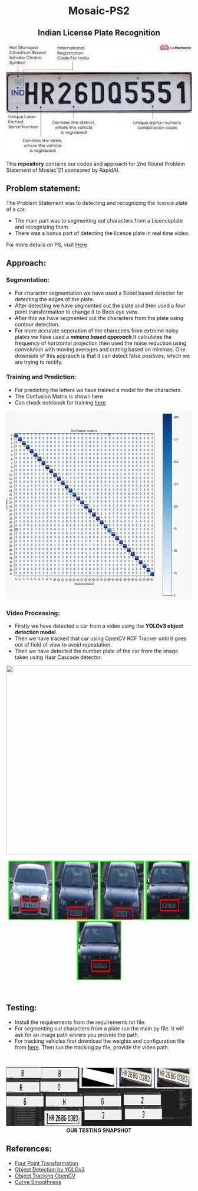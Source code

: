<h1 align="center">Mosaic-PS2</h1>
<p align="center">
<h2 align = "center">Indian License Plate Recognition</h2>
<img width = 1000 height = 300 src = "imgs/plate.jpeg">
</p>

This **repository** contains our codes and approach for 2nd Round Problem Statement of Mosiac'21 sponsored by RapidAI.

## Problem statement:

The Problem Statement was to detecting and recognizing the licence plate of a car. 
- The main part was to segmenting out characters from a Licenceplate and recognizing them.
- There was a bonus part of detecting the licence plate in real time video.

For more details on PS, visit [Here](Mosaic'21_PS2.pdf)
## Approach:
### Segmentation:
- For character segmentation we have used a Sobel based detector for detecting the edges of the plate.
- After detecting we have segmented out the plate and then used a four point transformation to change it to Birds eye view.
- After this we have segmented out the characters from the plate using contour detection.
- For more accurate seperation of the characters from extreme noisy plates we have used a **_minima based approach_**.It calculates the frequency of horizontal projection then used the noise reduction using convolution with moving averages and cutting based on miminas. One downside of this appraoch is that it can detect false positives, which we are trying to rectify.

### Training and Prediction:
- For predicting the letters we have trained a model for the characters.
- The Confusion Matrix is shown here
- Can check notebook for training [here](train.ipynb)
<p align="center">
    <img height="512" width="512" src="imgs/cm.jpeg">
</p>

### Video Processing:
- Firstly we have detected a car from a video using the **YOLOv3 object detection model**.
- Then we have tracked that car using OpenCV KCF Tracker until it goes out of field of view to avoid repeatation.
- Then we have detected the number plate of the car from the image taken using Haar Cascade detector.
<p align="center">
    <img height="512" width="512" src="imgs/tracking.gif">
</p>
<p align="center">
    <img height="160" width="120" src="imgs/6.jpg">
    <img height="160" width="120" src="imgs/12.jpg">
    <img height="160" width="120" src="imgs/13.jpg">
    <img height="160" width="120" src="imgs/14.jpg">
    <img height="160" width="120" src="imgs/15.jpg">
</p>
<br>

## Testing:
- Install the requirements from the requirements.txt file.
- For segmenting out characters from a plate run the main.py file. It will ask for an image path whrere you provide the path.
- For tracking vehicles first download the weights and configuration file from [here](https://pjreddie.com/darknet/yolo/). Then run the tracking.py file, provide the video path.
<br>

<p align="center">
    <img height="160" width="1000" src="imgs/full.png">
    <b>OUR TESTING SNAPSHOT</b>
</p>

## References:
- [Four Point Transformation](https://www.pyimagesearch.com/2014/08/25/4-point-opencv-getperspective-transform-example/)
- [Object Detection by YOLOv3](https://towardsdatascience.com/object-detection-using-yolov3-and-opencv-19ee0792a420)
- [Object Tracking OpenCV](https://www.pyimagesearch.com/2018/07/30/opencv-object-tracking/)
- [Curve Smoothness](https://stackoverflow.com/questions/20618804/how-to-smooth-a-curve-in-the-right-way)